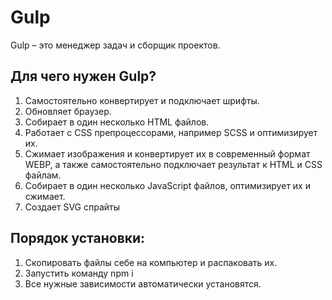 # Gulp
Gulp – это менеджер задач и сборщик проектов.
## Для чего нужен Gulp?
1. Самостоятельно конвертирует и подключает шрифты.
2. Обновляет браузер.
3. Собирает в один несколько HTML файлов.
4. Работает с CSS препроцессорами, например SCSS и оптимизирует их.
5. Сжимает изображения и конвертирует их в современный формат WEBP, а также самостоятельно подключает результат к HTML и CSS файлам.
6. Собирает в один несколько JavaScript файлов, оптимизирует их и сжимает.
7. Создает SVG спрайты

## Порядок установки:
1. Скопировать файлы себе на компьютер и распаковать их.
2. Запустить команду npm i
3. Все нужные зависимости автоматически установятся.
 
